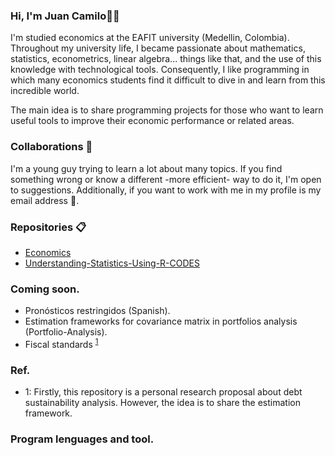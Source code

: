 ### Hi, I'm Juan Camilo👋:metal:


I'm studied economics at the EAFIT university (Medellin, Colombia). Throughout my university life, I became passionate about mathematics, statistics, econometrics, linear algebra... things like that, and the use of this knowledge with technological tools. Consequently, I like programming in which many economics students find it difficult to dive in and learn from this incredible world.

The main idea is to share programming projects for those who want to learn useful tools to improve their economic performance or related areas.

### Collaborations :date:
I'm a young guy trying to learn a lot about many topics. If you find something wrong or know a different -more efficient- way to do it, I'm open to suggestions. Additionally, if you want to work with me in my profile is my email address :email:.

### Repositories :clipboard:
* [Economics](https://github.com/JuanCamiloOlaya/Economics)
* [Understanding-Statistics-Using-R-CODES](https://github.com/JuanCamiloOlaya/Understanding-Statistics-Using-R-CODES)

### Coming soon.
* Pronósticos restringidos (Spanish).
* Estimation frameworks for covariance matrix in portfolios analysis (Portfolio-Analysis).
* Fiscal standards <sup>[1](#myfootnote1)</sup>

### Ref.
* <a name="myfootnote1">1</a>: Firstly, this repository is a personal research proposal about debt sustainability analysis. However, the idea is to share the estimation framework. 

### Program lenguages and tool.

